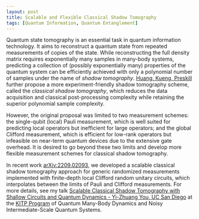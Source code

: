 ```yaml
---
layout: post
title: Scalable and Flexible Classical Shadow Tomography 
tags: [Quantum Information, Quantum Entanglement]
---
```


Quantum state tomography is an essential task in quantum information technology. It aims to reconstruct a quantum state from repeated measurements of copies of the state. While reconstructing the full density matrix requires exponentially many samples in many-body systems, predicting a collection of (possibly exponentially many) properties of the quantum system can be efficiently achieved with only a polynomial number of samples under the name of *shadow tomography*. [Huang, Kueng, Preskill](https://arxiv.org/abs/2002.08953) further propose a more experiment-friendly shadow tomography scheme, called the *classical shadow tomography*, which reduces the data acquisition and classical post-processing complexity while retaining the superior polynomial sample complexity.

However, the original proposal was limited to two measurement schemes: the single-qubit (local) Pauli measurement, which is well suited
for predicting local operators but inefficient for large operators; and the global Clifford measurement, which is efficient for low-rank operators but infeasible on near-term quantum devices due to the extensive gate overhead. It is desired to go beyond these two limits and develop more flexible measurement schemes for classical shadow tomography.

In recent work [arXiv:2209.02093](https://arxiv.org/abs/2209.02093), we developed a scalable classical shadow tomography approach for generic randomized measurements implemented with finite-depth local Clifford random unitary circuits, which interpolates between the limits of Pauli and Clifford measurements. For more details, see my talk
[Scalable Classical Shadow Tomography with Shallow Circuits and Quantum Dynamics - Yi-Zhuang You, UC San Diego](https://online.kitp.ucsb.edu/online/dynisq22/you/) at the [KITP Program](https://online.kitp.ucsb.edu/online/dynisq22/) of
Quantum Many-Body Dynamics and Noisy Intermediate-Scale Quantum Systems.
